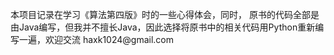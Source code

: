 
<p>本项目记录在学习《算法第四版》时的一些心得体会，同时，
原书的代码全部是由Java编写，但我并不擅长Java，因此选择将原书中的相关代码用Python重新编写一遍，欢迎交流 haxk1024@gmail.com

